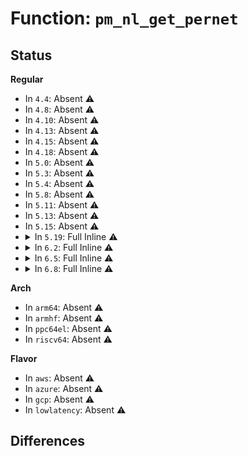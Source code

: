 # Function: <code>pm_nl_get_pernet</code>

## Status
<b>Regular</b>
<ul>
<li>
In <code>4.4</code>: Absent ⚠️
</li>
<li>
In <code>4.8</code>: Absent ⚠️
</li>
<li>
In <code>4.10</code>: Absent ⚠️
</li>
<li>
In <code>4.13</code>: Absent ⚠️
</li>
<li>
In <code>4.15</code>: Absent ⚠️
</li>
<li>
In <code>4.18</code>: Absent ⚠️
</li>
<li>
In <code>5.0</code>: Absent ⚠️
</li>
<li>
In <code>5.3</code>: Absent ⚠️
</li>
<li>
In <code>5.4</code>: Absent ⚠️
</li>
<li>
In <code>5.8</code>: Absent ⚠️
</li>
<li>
In <code>5.11</code>: Absent ⚠️
</li>
<li>
In <code>5.13</code>: Absent ⚠️
</li>
<li>
In <code>5.15</code>: Absent ⚠️
</li>
<li>
<details>
<summary>In <code>5.19</code>: Full Inline ⚠️</summary>

**Collision:** Unique Static

**Inline:** Full

**Transformation:** False

**Instances:**

```
In net/mptcp/pm_netlink.c (ffffffff81e2ed00)
Location: net/mptcp/pm_netlink.c:50
Inline: True
Inline callers:
  - net/mptcp/pm_netlink.c:pm_nl_exit_net
  - net/mptcp/pm_netlink.c:pm_nl_init_net
  - net/mptcp/pm_netlink.c:mptcp_nl_cmd_set_flags
  - net/mptcp/pm_netlink.c:mptcp_nl_cmd_get_limits
  - net/mptcp/pm_netlink.c:mptcp_nl_cmd_set_limits
  - net/mptcp/pm_netlink.c:mptcp_nl_cmd_dump_addrs
  - net/mptcp/pm_netlink.c:mptcp_nl_cmd_get_addr
  - net/mptcp/pm_netlink.c:mptcp_nl_cmd_flush_addrs
  - net/mptcp/pm_netlink.c:mptcp_nl_cmd_del_addr
  - net/mptcp/pm_netlink.c:mptcp_pm_get_flags_and_ifindex_by_id
  - net/mptcp/pm_netlink.c:mptcp_nl_cmd_add_addr
  - net/mptcp/pm_netlink.c:mptcp_pm_nl_get_local_id
  - net/mptcp/pm_netlink.c:mptcp_pm_nl_add_addr_received
  - net/mptcp/pm_netlink.c:mptcp_pm_nl_add_addr_received
  - net/mptcp/pm_netlink.c:mptcp_pm_nl_add_addr_received
  - net/mptcp/pm_netlink.c:mptcp_pm_nl_add_addr_received
  - net/mptcp/pm_netlink.c:mptcp_pm_create_subflow_or_signal_addr
  - net/mptcp/pm_netlink.c:mptcp_pm_create_subflow_or_signal_addr
  - net/mptcp/pm_netlink.c:mptcp_pm_create_subflow_or_signal_addr
  - net/mptcp/pm_netlink.c:mptcp_pm_create_subflow_or_signal_addr
  - net/mptcp/pm_netlink.c:mptcp_pm_create_subflow_or_signal_addr
  - net/mptcp/pm_netlink.c:mptcp_pm_nl_check_work_pending
  - net/mptcp/pm_netlink.c:mptcp_pm_nl_check_work_pending
```
</details>
</li>
<li>
<details>
<summary>In <code>6.2</code>: Full Inline ⚠️</summary>

**Collision:** Unique Static

**Inline:** Full

**Transformation:** False

**Instances:**

```
In net/mptcp/pm_netlink.c (ffffffff82007380)
Location: net/mptcp/pm_netlink.c:50
Inline: True
Inline callers:
  - net/mptcp/pm_netlink.c:pm_nl_exit_net
  - net/mptcp/pm_netlink.c:pm_nl_init_net
  - net/mptcp/pm_netlink.c:mptcp_nl_cmd_set_flags
  - net/mptcp/pm_netlink.c:mptcp_nl_cmd_get_limits
  - net/mptcp/pm_netlink.c:mptcp_nl_cmd_set_limits
  - net/mptcp/pm_netlink.c:mptcp_nl_cmd_dump_addrs
  - net/mptcp/pm_netlink.c:mptcp_nl_cmd_get_addr
  - net/mptcp/pm_netlink.c:mptcp_nl_cmd_flush_addrs
  - net/mptcp/pm_netlink.c:mptcp_nl_cmd_del_addr
  - net/mptcp/pm_netlink.c:mptcp_pm_get_flags_and_ifindex_by_id
  - net/mptcp/pm_netlink.c:mptcp_nl_cmd_add_addr
  - net/mptcp/pm_netlink.c:mptcp_pm_nl_get_local_id
  - net/mptcp/pm_netlink.c:mptcp_pm_nl_add_addr_received
  - net/mptcp/pm_netlink.c:mptcp_pm_nl_add_addr_received
  - net/mptcp/pm_netlink.c:mptcp_pm_nl_add_addr_received
  - net/mptcp/pm_netlink.c:mptcp_pm_nl_add_addr_received
  - net/mptcp/pm_netlink.c:mptcp_pm_create_subflow_or_signal_addr
  - net/mptcp/pm_netlink.c:mptcp_pm_create_subflow_or_signal_addr
  - net/mptcp/pm_netlink.c:mptcp_pm_create_subflow_or_signal_addr
  - net/mptcp/pm_netlink.c:mptcp_pm_create_subflow_or_signal_addr
  - net/mptcp/pm_netlink.c:mptcp_pm_create_subflow_or_signal_addr
  - net/mptcp/pm_netlink.c:mptcp_pm_nl_check_work_pending
  - net/mptcp/pm_netlink.c:mptcp_pm_nl_check_work_pending
```
</details>
</li>
<li>
<details>
<summary>In <code>6.5</code>: Full Inline ⚠️</summary>

**Collision:** Unique Static

**Inline:** Full

**Transformation:** False

**Instances:**

```
In net/mptcp/pm_netlink.c (ffffffff82083720)
Location: net/mptcp/pm_netlink.c:50
Inline: True
Inline callers:
  - net/mptcp/pm_netlink.c:pm_nl_exit_net
  - net/mptcp/pm_netlink.c:pm_nl_init_net
  - net/mptcp/pm_netlink.c:mptcp_pm_nl_set_flags
  - net/mptcp/pm_netlink.c:mptcp_nl_cmd_get_limits
  - net/mptcp/pm_netlink.c:mptcp_nl_cmd_set_limits
  - net/mptcp/pm_netlink.c:mptcp_nl_cmd_dump_addrs
  - net/mptcp/pm_netlink.c:mptcp_nl_cmd_get_addr
  - net/mptcp/pm_netlink.c:mptcp_nl_cmd_flush_addrs
  - net/mptcp/pm_netlink.c:mptcp_nl_cmd_del_addr
  - net/mptcp/pm_netlink.c:mptcp_pm_nl_get_flags_and_ifindex_by_id
  - net/mptcp/pm_netlink.c:mptcp_nl_cmd_add_addr
  - net/mptcp/pm_netlink.c:mptcp_pm_nl_get_local_id
  - net/mptcp/pm_netlink.c:mptcp_pm_nl_add_addr_received
  - net/mptcp/pm_netlink.c:mptcp_pm_nl_add_addr_received
  - net/mptcp/pm_netlink.c:mptcp_pm_nl_add_addr_received
  - net/mptcp/pm_netlink.c:mptcp_pm_nl_add_addr_received
  - net/mptcp/pm_netlink.c:mptcp_pm_create_subflow_or_signal_addr
  - net/mptcp/pm_netlink.c:mptcp_pm_create_subflow_or_signal_addr
  - net/mptcp/pm_netlink.c:mptcp_pm_create_subflow_or_signal_addr
  - net/mptcp/pm_netlink.c:mptcp_pm_create_subflow_or_signal_addr
  - net/mptcp/pm_netlink.c:mptcp_pm_create_subflow_or_signal_addr
  - net/mptcp/pm_netlink.c:mptcp_pm_nl_check_work_pending
  - net/mptcp/pm_netlink.c:mptcp_pm_nl_check_work_pending
```
</details>
</li>
<li>
<details>
<summary>In <code>6.8</code>: Full Inline ⚠️</summary>

**Collision:** Unique Static

**Inline:** Full

**Transformation:** False

**Instances:**

```
In net/mptcp/pm_netlink.c (ffffffff82158eb0)
Location: net/mptcp/pm_netlink.c:51
Inline: True
Inline callers:
  - net/mptcp/pm_netlink.c:pm_nl_exit_net
  - net/mptcp/pm_netlink.c:pm_nl_init_net
  - net/mptcp/pm_netlink.c:mptcp_pm_nl_set_flags
  - net/mptcp/pm_netlink.c:mptcp_pm_nl_get_limits_doit
  - net/mptcp/pm_netlink.c:mptcp_pm_nl_set_limits_doit
  - net/mptcp/pm_netlink.c:mptcp_pm_nl_get_addr_dumpit
  - net/mptcp/pm_netlink.c:mptcp_pm_nl_get_addr_doit
  - net/mptcp/pm_netlink.c:mptcp_pm_nl_flush_addrs_doit
  - net/mptcp/pm_netlink.c:mptcp_pm_nl_del_addr_doit
  - net/mptcp/pm_netlink.c:mptcp_pm_nl_get_flags_and_ifindex_by_id
  - net/mptcp/pm_netlink.c:mptcp_pm_nl_add_addr_doit
  - net/mptcp/pm_netlink.c:mptcp_pm_nl_get_local_id
  - net/mptcp/pm_netlink.c:mptcp_pm_nl_add_addr_received
  - net/mptcp/pm_netlink.c:mptcp_pm_nl_add_addr_received
  - net/mptcp/pm_netlink.c:mptcp_pm_nl_add_addr_received
  - net/mptcp/pm_netlink.c:mptcp_pm_nl_add_addr_received
  - net/mptcp/pm_netlink.c:mptcp_pm_create_subflow_or_signal_addr
  - net/mptcp/pm_netlink.c:mptcp_pm_create_subflow_or_signal_addr
  - net/mptcp/pm_netlink.c:mptcp_pm_create_subflow_or_signal_addr
  - net/mptcp/pm_netlink.c:mptcp_pm_create_subflow_or_signal_addr
  - net/mptcp/pm_netlink.c:fill_remote_addresses_vec
  - net/mptcp/pm_netlink.c:mptcp_pm_nl_check_work_pending
  - net/mptcp/pm_netlink.c:mptcp_pm_nl_check_work_pending
```
</details>
</li>
</ul>
<b>Arch</b>
<ul>
<li>
In <code>arm64</code>: Absent ⚠️
</li>
<li>
In <code>armhf</code>: Absent ⚠️
</li>
<li>
In <code>ppc64el</code>: Absent ⚠️
</li>
<li>
In <code>riscv64</code>: Absent ⚠️
</li>
</ul>
<b>Flavor</b>
<ul>
<li>
In <code>aws</code>: Absent ⚠️
</li>
<li>
In <code>azure</code>: Absent ⚠️
</li>
<li>
In <code>gcp</code>: Absent ⚠️
</li>
<li>
In <code>lowlatency</code>: Absent ⚠️
</li>
</ul>

## Differences

